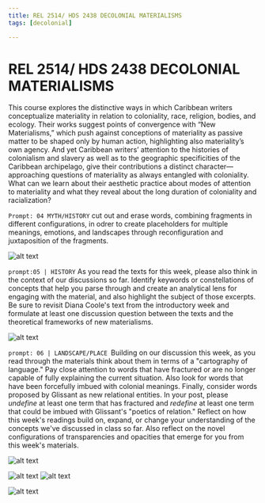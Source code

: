 ```yaml
---
title: REL 2514/ HDS 2438 DECOLONIAL MATERIALISMS
tags: [decolonial]

---
```


# REL 2514/ HDS 2438 DECOLONIAL MATERIALISMS       


This course explores the distinctive ways in which Caribbean writers conceptualize materiality in relation to coloniality, race, religion, bodies, and ecology. Their works suggest points of convergence with “New Materialisms,” which push against conceptions of materiality as passive matter to be shaped only by human action, highlighting also materiality’s own agency. And yet Caribbean writers’ attention to the histories of colonialism and slavery as well as to the geographic specificities of the Caribbean archipelago, give their contributions a distinct character—approaching questions of materiality as always entangled with coloniality. What can we learn about their aesthetic practice about modes of attention to materiality and what they reveal about the long duration of coloniality and racialization?





`Prompt: 04 MYTH/HISTORY` cut out and erase words, combining fragments in different configurations, in odrer to create placeholders for multiple meanings, emotions, and landscapes through reconfiguration and juxtaposition of the fragments.

![alt text](https://files.slack.com/files-pri/T0HTW3H0V-F06LWAV7SEM/poetics_of_the_fragment.jpg?pub_secret=f8fba7c285)

`prompt:05 | HISTORY` As you read the texts for this week, please also think in the context of our discussions so far. Identify keywords or constellations of concepts that help you parse through and create an analytical lens for engaging with the material, and also highlight the subject of those excerpts. Be sure to revisit Diana Coole's text from the introductory week and formulate at least one discussion question between the texts and the theoretical frameworks of new materialisms. 

![alt text](https://files.slack.com/files-pri/T0HTW3H0V-F06MTC16HKP/images.jpg?pub_secret=ecd2cea2fb)

`prompt: 06 | LANDSCAPE/PLACE `Building on our discussion this week, as you read through the materials think about them in terms of a "cartography of language." Pay close attention to words that have fractured or are no longer capable of fully explaining the current situation. Also look for words that have been forcefully imbued with colonial meanings. Finally, consider words proposed by Glissant as new relational entities.
In your post, please *undefine* at least one term that has fractured and *redefine* at least one term that could be imbued with Glissant's "poetics of relation." Reflect on how this week's readings build on, expand, or change your understanding of the concepts we've discussed in class so far. Also reflect on the novel configurations of transparencies and opacities that emerge for you from this week's materials.

![alt text](https://files.slack.com/files-pri/T0HTW3H0V-F06PG6Q7V6C/chaos.jpg?pub_secret=2c9accf0c9)












![alt text](https://files.slack.com/files-pri/T0HTW3H0V-F06MPLYPSK0/screenshot_2024-03-04_at_20.04.40.png?pub_secret=ea087b5adf)
![alt text](https://files.slack.com/files-pri/T0HTW3H0V-F06MW753HFD/screenshot_2024-03-04_at_20.04.50.png?pub_secret=d4e25b769f)




![alt text](https://files.slack.com/files-pri/T0HTW3H0V-F06MW795W9H/screenshot_2024-03-04_at_20.08.02.png?pub_secret=50b070912e)
















